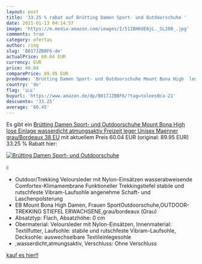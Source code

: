```yaml
---
layout: post
title: '33.25 % rabat auf Brütting Damen Sport- und Outdoorschuhe '
date: 2021-01-13 04:14:57
image: 'https://m.media-amazon.com/images/I/51IBH6UE0jL._SL200_.jpg'
comments: true
category: ofertas
author: ring
slug: 'B017JZBBF6-de'
actualPrice: 60.04 EUR
currency: EUR
price: 60.04
comparePrice: 89.95 EUR
prodname: 'Brütting Damen Sport- und Outdoorschuhe Mount Bona High  lose Einlage wasserdicht atmungsaktiv  Freizeit leger Unisex Maenner grau/Bordeaux 38 EU'
country: 'de'
flag: '🇩🇪'
buyurl: 'https://www.amazon.de/dp/B017JZBBF6/?tag=tolees0ca-21'
descuento: '33.25'
average: '60.45'
---
```


Es gibt ein [Brütting Damen Sport- und Outdoorschuhe Mount Bona High  lose Einlage wasserdicht atmungsaktiv  Freizeit leger Unisex Maenner grau/Bordeaux 38 EU](https://www.amazon.de/dp/B017JZBBF6/?tag=tolees0ca-21) mit aktuellem Preis 60.04 EUR (original: 89.95 EUR) 33.25 % Rabatt hier:

[![Brütting Damen Sport- und Outdoorschuhe ](https://m.media-amazon.com/images/I/51IBH6UE0jL._SL200_.jpg)](https://www.amazon.de/dp/B017JZBBF6/?tag=tolees0ca-21)

ℹ️:

- Outdoor/Trekking Veloursleder mit Nylon-Einsätzen wasserabweisende Comfortex-Klimamembrane Funktioneller Trekkingstiefel stabile und rutschfeste Vibram-Laufsohle angenehme Schaft- und Laschenpolsterung
- EB Mount Bona High Damen, Frauen SportOutdoorschuhe,OUTDOOR-TREKKING STIEFEL ERWACHSENE,grau/bordeaux (Grau)
- Absatztyp: Flach, Absatzhöhe: 0 cm
- Obermaterial: Veloursleder mit Nylon-Einsätzen, Innenmaterial: Textilfutter, Laufsohle: stabile und rutschfeste Vibram-Laufsohle, Decksohle: auswechselbare Textileinlegesohle
- ,wasserdicht,atmungsaktiv, Verschluss: Ohne Verschluss

[kauf es hier!!](https://www.amazon.de/dp/B017JZBBF6/?tag=tolees0ca-21)
